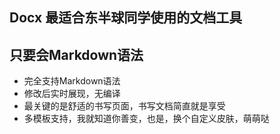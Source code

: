 Docx 最适合东半球同学使用的文档工具
----------------------------------

只要会Markdown语法
-----------------

* 完全支持Markdown语法
* 修改后实时展现，无编译
* 最关键的是舒适的书写页面，书写文档简直就是享受
* 多模板支持，我就知道你善变，也是，换个自定义皮肤，萌萌哒
